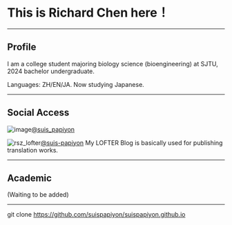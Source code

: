 # This is Richard Chen here！
- - -
## Profile
I am a college student majoring biology science (bioengineering) at SJTU, 2024 bachelor undergraduate.

Languages: ZH/EN/JA. Now studying Japanese.
- - -
## Social Access
![image](https://user-images.githubusercontent.com/76549676/148654683-e97e857d-1132-4045-98b2-d2688057ceb7.png)[@suis_papiyon](https://twitter.com/suis_papiyon)

![rsz_lofter](https://user-images.githubusercontent.com/76549676/148654932-58c373e7-ab5b-4946-80d5-0617de87f69e.png)[@suis-papiyon](https://suis-papiyon.lofter.com)
My LOFTER Blog is basically used for publishing translation works. 
- - -
## Academic
(Waiting to be added)
- - -
git clone 
https://github.com/suispapiyon/suispapiyon.github.io
